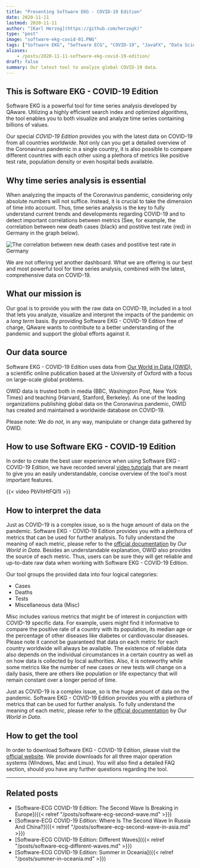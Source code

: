 ```yaml
---
title: "Presenting Software EKG - COVID-19 Edition"
date: 2020-11-11
lastmod: 2020-11-11
author: "[Karl Herzog](https://github.com/herzogk)"
type: "post"
image: "software-ekg-covid-01.PNG"
tags: ["Software EKG", "Software ECG", "COVID-19", "JavaFX", "Data Science", "Data Analytics"]
aliases:
    - /posts/2020-11-11-software-ekg-covid-19-edition/
draft: false
summary: Our latest tool to analyze global COVID-19 data.
---
```


## This is Software EKG - COVID-19 Edition

Software EKG is a powerful tool for time series analysis developed by QAware. Utilizing a highly efficient search index and optimized algorithms, the tool enables you to both visualize and analyze time series containing billions of values.

Our special *COVID-19 Edition* provides you with the latest data on COVID-19 from all countries *worldwide*. Not only can you get a detailed overview of the Coronavirus pandemic in a single country, it is also possible to compare different countries with each other using a plethora of metrics like positive test rate, population density or even hospital beds available.

## Why time series analysis is essential

When analyzing the impacts of the Coronavirus pandemic, considering only absolute numbers will not suffice. Instead, it is crucial to take the dimension of time into account. Thus, time series analysis is the key to fully understand current trends and developments regarding COVID-19 and to detect important correlations between metrics (See, for example, the correlation between new death cases (black) and postitive test rate (red) in Germany in the graph below).

![The correlation between new death cases and postitive test rate in Germany](/images/software-ekg-covid-04.PNG)

We are not offering yet another dashboard. What we are offering is our best and most powerful tool for time series analysis, combined with the latest, comprehensive data on COVID-19.

## What our mission is

Our goal is to provide you with the raw data on COVID-19, included in a tool that lets you analyze, visualize and interpret the impacts of the pandemic on a *long term* basis.
By providing Software EKG - COVID-19 Edition free of charge, QAware wants to contribute to a better understanding of the pandemic and support the global efforts against it.

## Our data source

Software EKG - COVID-19 Edition uses data from [Our World in Data (OWID)](https://ourworldindata.org/), a scientific online publication based at the University of Oxford with a focus on large-scale global problems.

OWID data is trusted both in media (BBC, Washington Post, New York Times) and teaching (Harvard, Stanford, Berkeley). As one of the leading organizations publishing global data on the Coronavirus pandemic, OWID has created and maintained a worldwide database on COVID-19.

Please note: We do *not*, in any way, manipulate or change data gathered by OWID.

## How to use Software EKG - COVID-19 Edition

In order to create the best user experience when using Software EKG - COVID-19 Edition, we have recorded several [video tutorials](https://www.youtube.com/playlist?list=PLeUCKzjz0gD5D6OHRnKDQwr5Rnhm2BXsa) that are meant to give you an easily understandable, concise overview of the tool's most important features.

{{< video PbVhHtFQI1I >}}

## How to interpret the data

Just as COVID-19 is a complex issue, so is the huge amount of data on the pandemic. Software EKG - COVID-19 Edition provides you with a plethora of metrics that can be used for further analysis. To fully understand the meaning of each metric, please refer to the [official documentation](https://github.com/owid/covid-19-data/blob/master/public/data/owid-covid-codebook.csv) by *Our World in Data*. Besides an understandable explanation, OWID also provides the source of each metric. Thus, users can be sure they will get reliable and up-to-date raw data when working with Software EKG - COVID-19 Edition.

Our tool groups the provided data into four logical categories: 
- Cases 
- Deaths
- Tests
- Miscellaneous data (Misc)

Misc includes various metrics that might be of interest in conjunction with COVID-19 specific data. For example, users might find it informative to compare the positive rate of a country with its population, its median age or the percentage of other diseases like diabetes or cardiovascular diseases.
Please note it cannot be guaranteed that data on each metric for each country worldwide will always be available. The existence of reliable data also depends on the individual circumstances in a certain country as well as on how data is collected by local authorities.
Also, it is noteworthy while some metrics like the number of new cases or new tests will change on a daily basis, there are others like population or life expectancy that will remain constant over a longer period of time.

Just as COVID-19 is a complex issue, so is the huge amount of data on the pandemic. Software EKG - COVID-19 Edition provides you with a plethora of metrics that can be used for further analysis. To fully understand the meaning of each metric, please refer to the [official documentation](https://github.com/owid/covid-19-data/blob/master/public/data/owid-covid-codebook.csv) by *Our World in Data*.

## How to get the tool

In order to download Software EKG - COVID-19 Edition, please visit the [official website](https://qaware.de/software-ekg-covid-edition). We provide downloads for all three major operation systems (Windows, Mac and Linux). You will also find a detailed FAQ section, should you have any further questions regarding the tool.

----

## Related posts

* [Software-ECG COVID-19 Edition: The Second Wave Is Breaking in Europe]({{< relref "/posts/software-ecg-second-wave.md" >}})
* [Software-ECG COVID-19 Edition: Where Is The Second Wave In Russia And China?]({{< relref "/posts/software-ecg-second-wave-in-asia.md" >}})
* [Software-ECG COVID-19 Edition: Different Waves]({{< relref "/posts/software-ecg-different-waves.md" >}})
* [Software-ECG COVID-19 Edition: Summer in Oceania]({{< relref "/posts/summer-in-oceania.md" >}})